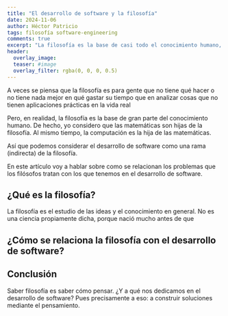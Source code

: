 ```yaml
---
title: "El desarrollo de software y la filosofía"
date: 2024-11-06
author: Héctor Patricio
tags: filosofía software-engineering
comments: true
excerpt: "La filosofía es la base de casi todo el conocimiento humano, hablemos de ella y de las relaciones directas que tiene con el desarrollo de software."
header:
  overlay_image: 
  teaser: #image
  overlay_filter: rgba(0, 0, 0, 0.5)
---
```


A veces se piensa que la filosofía es para gente que no tiene qué hacer o
no tiene nada mejor en qué gastar su tiempo que en analizar cosas que no
tienen aplicaciones prácticas en la vida real

Pero, en realidad, la filosofía es la base de gran parte del conocimiento
humano. De hecho, yo considero que las matemáticas son hijas de la filosofía.
Al mismo tiempo, la computación es la hija de las matemáticas.

Así que podemos considerar el desarrollo de software como una rama (indirecta)
de la filosofía.

En este artículo voy a hablar sobre como se relacionan los problemas que los
filósofos tratan con los que tenemos en el desarrollo de software.

## ¿Qué es la filosofía?

La filosofía es el estudio de las ideas y el conocimiento en general. No es
una ciencia propiamente dicha, porque nació mucho antes de que 

## ¿Cómo se relaciona la filosofía con el desarrollo de software?

## Conclusión

Saber filosofía es saber cómo pensar. ¿Y a qué nos dedicamos en el desarrollo de software?
Pues precisamente a eso: a construir soluciones mediante el pensamiento.
